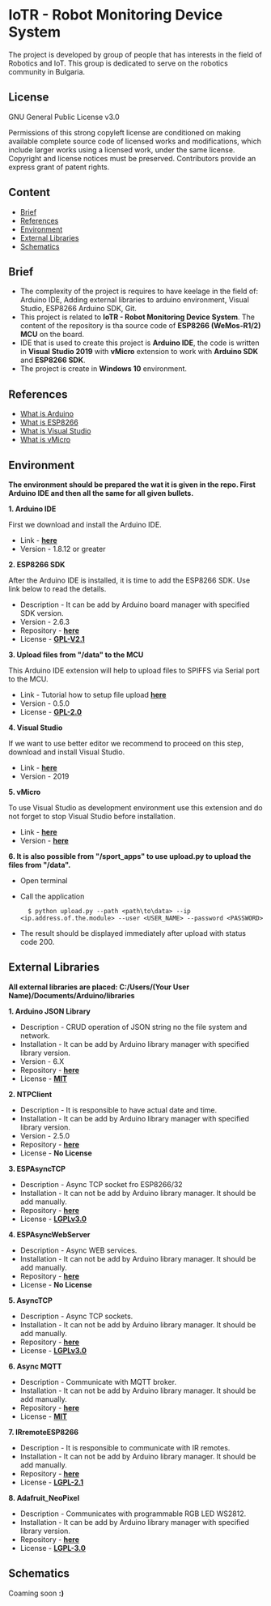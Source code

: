 # IoTR - Robot Monitoring Device System

The project is developed by group of people that has interests in the field of Robotics and IoT.
This group is dedicated to serve on the robotics community in Bulgaria.

## **License**

GNU General Public License v3.0

Permissions of this strong copyleft license are conditioned on making available complete source code of licensed works and modifications, which include larger works using a licensed work, under the same license. Copyright and license notices must be preserved. Contributors provide an express grant of patent rights.

## **Content**

 - [Brief](https://github.com/orlin369/iotr)
 - [References](https://github.com/orlin369/iotr)
 - [Environment](https://github.com/orlin369/iotr)
 - [External Libraries](https://github.com/orlin369/iotr)
 - [Schematics](https://github.com/orlin369/iotr)

## **Brief**

- The complexity of the project is requires to have keelage in the field of: Arduino IDE, Adding external libraries to arduino environment, Visual Studio, ESP8266 Arduino SDK, Git. 
- This project is related to **IoTR - Robot Monitoring Device System**. The content of the repository is tha source code of **ESP8266 (WeMos-R1/2) MCU** on the board.
- IDE that is used to create this project is **Arduino IDE**, the code is written in **Visual Studio 2019** with **vMicro** extension to work with **Arduino SDK** and **ESP8266 SDK**.
- The project is create in **Windows 10** environment.

## **References**

 - [What is Arduino](https://www.arduino.cc/en/Main/Software)
 - [What is ESP8266](https://en.wikipedia.org/wiki/ESP8266)
 - [What is Visual Studio](https://visualstudio.microsoft.com/)
 - [What is vMicro](https://www.visualmicro.com/)
 
## **Environment**

**The environment should be prepared the wat it is given in the repo. First Arduino IDE and then all the same for all given bullets.**

**1. Arduino IDE**

First we download and install the Arduino IDE.

- Link - [**here**](https://www.arduino.cc/en/Main/Software)
- Version - 1.8.12 or greater

**2. ESP8266 SDK**

After the Arduino IDE is installed, it is time to add the ESP8266 SDK. Use link below to read the details.

- Description - It can be add by Arduino board manager with specified SDK version.
- Version - 2.6.3
- Repository - [**here**](https://github.com/esp8266/Arduino)
- License - [**GPL-V2.1**](https://github.com/esp8266/Arduino/blob/master/LICENSE)

**3. Upload files from "/data" to the MCU**

This Arduino IDE extension will help to upload files to SPIFFS via Serial port to the MCU.

- Link - Tutorial how to setup file upload [**here**](https://github.com/esp8266/arduino-esp8266fs-plugin)
- Version - 0.5.0
- License - [**GPL-2.0**](https://github.com/esp8266/arduino-esp8266fs-plugin/blob/master/LICENSE.txt)

**4. Visual Studio**

If we want to use better editor we recommend to proceed on this step, download and install Visual Studio.

- Link - [**here**](https://visualstudio.microsoft.com/downloads/)
- Version - 2019

**5. vMicro**

To use Visual Studio as development environment use this extension and do not forget to stop Visual Studio before installation.

- Link - [**here**](https://www.visualmicro.com/page/User-Guide.aspx?doc=Visual-Micro-Menu.html)
- Version - [**here**](https://www.visualmicro.com/page/Visual-Micro-Product-Version-History-Fixes-and-Additions.aspx)

**6. It is also possible from "/sport_apps" to use upload.py to upload the files from "/data".**

- Open terminal
- Call the application

        $ python upload.py --path <path\to\data> --ip <ip.address.of.the.module> --user <USER_NAME> --password <PASSWORD>
- The result should be displayed immediately after upload with status code 200.

## **External Libraries**

**All external libraries are placed: __C:/Users/(Your User Name)/Documents/Arduino/libraries__**

**1. Arduino JSON Library**

- Description - CRUD operation of JSON string no the file system and network.
- Installation - It can be add by Arduino library manager with specified library version.
- Version - 6.X
- Repository - [**here**](https://github.com/bblanchon/ArduinoJson)
- License - [**MIT**](https://github.com/bblanchon/ArduinoJson/blob/master/LICENSE.md)

**2. NTPClient**

- Description - It is responsible to have actual date and time.
- Installation - It can be add by Arduino library manager with specified library version.
- Version - 2.5.0
- Repository - [**here**](https://github.com/arduino-libraries/NTPClient)
- License - **No License**

**3. ESPAsyncTCP**

- Description - Async TCP socket fro ESP8266/32
- Installation - It can not be add by Arduino library manager. It should be add manually.
- Repository - [**here**](https://github.com/me-no-dev/ESPAsyncTCP)
- License - [**LGPLv3.0**](https://github.com/me-no-dev/ESPAsyncTCP/blob/master/LICENSE)

**4. ESPAsyncWebServer**

- Description - Async WEB services.
- Installation - It can not be add by Arduino library manager. It should be add manually.
- Repository - [**here**](https://github.com/me-no-dev/ESPAsyncWebServer)
- License - **No License**

**5. AsyncTCP**

- Description - Async TCP sockets.
- Installation - It can not be add by Arduino library manager. It should be add manually.
- Repository - [**here**](https://github.com/me-no-dev/AsyncTCP)
- License - [**LGPLv3.0**](https://github.com/me-no-dev/AsyncTCP/blob/master/LICENSE)


**6. Async MQTT**

- Description - Communicate with MQTT broker.
- Installation - It can not be add by Arduino library manager. It should be add manually.
- Repository - [**here**](https://github.com/marvinroger/async-mqtt-client)
- License - [**MIT**](https://github.com/marvinroger/async-mqtt-client/blob/master/LICENSE)

**7. IRremoteESP8266**

- Description - It is responsible to communicate with IR remotes.
- Installation - It can not be add by Arduino library manager. It should be add manually.
- Repository - [**here**](https://github.com/crankyoldgit/IRremoteESP8266)
- License - [**LGPL-2.1**](https://github.com/crankyoldgit/IRremoteESP8266/blob/master/LICENSE)

**8. Adafruit_NeoPixel**

- Description - Communicates with programmable RGB LED WS2812.
- Installation - It can be add by Arduino library manager with specified library version.
- Repository - [**here**](https://github.com/adafruit/Adafruit_NeoPixel)
- License - [**LGPL-3.0**](https://github.com/adafruit/Adafruit_NeoPixel/blob/master/LICENSE)

## **Schematics**

Coaming soon **:)**
